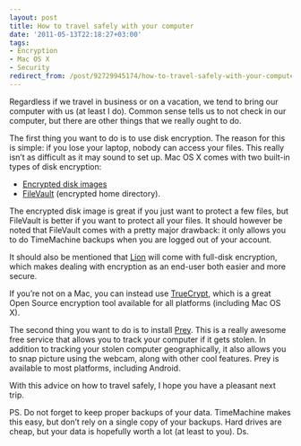 ```yaml
---
layout: post
title: How to travel safely with your computer
date: '2011-05-13T22:18:27+03:00'
tags:
- Encryption
- Mac OS X
- Security
redirect_from: /post/92729945174/how-to-travel-safely-with-your-computer
---
```

Regardless if we travel in business or on a vacation, we tend to bring our computer with us (at least I do). Common sense tells us to not check in our computer, but there are other things that we really ought to do.

The first thing you want to do is to use disk encryption. The reason for this is simple: if you lose your laptop, nobody can access your files. This really isn’t as difficult as it may sound to set up. Mac OS X comes with two built-in types of disk encryption:

*   [Encrypted disk images](http://support.apple.com/kb/ht1578)
*   [FileVault](http://docs.info.apple.com/article.html?path=Mac/10.4/en/mh1906.html) (encrypted home directory).

The encrypted disk image is great if you just want to protect a few files, but FileVault is better if you want to protect all your files. It should however be noted that FileVault comes with a pretty major drawback: it only allows you to do TimeMachine backups when you are logged out of your account.

It should also be mentioned that [Lion](http://www.apple.com/macosx/lion/) will come with full-disk encryption, which makes dealing with encryption as an end-user both easier and more secure.

If you’re not on a Mac, you can instead use [TrueCrypt](http://www.truecrypt.org/), which is a great Open Source encryption tool available for all platforms (including Mac OS X).

The second thing you want to do is to install [Prey](http://preyproject.com/). This is a really awesome free service that allows you to track your computer if it gets stolen. In addition to tracking your stolen computer geographically, it also allows you to snap picture using the webcam, along with other cool features. Prey is available to most platforms, including Android.

With this advice on how to travel safely, I hope you have a pleasant next trip.

PS. Do not forget to keep proper backups of your data. TimeMachine makes this easy, but don’t rely on a single copy of your backups. Hard drives are cheap, but your data is hopefully worth a lot (at least to you). Ds.
